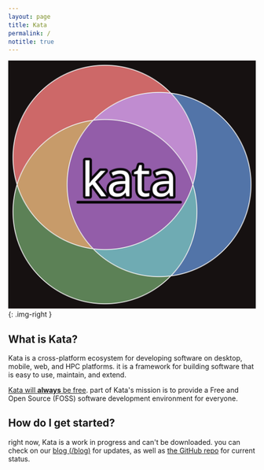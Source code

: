 ```yaml
---
layout: page
title: Kata
permalink: /
notitle: true
---
```


![Kata logo](/files/kata-logo.svg){: .img-right }

## What is Kata?

Kata is a cross-platform ecosystem for developing software on desktop, mobile, web, and HPC platforms. it is a framework for building software that is easy to use, maintain, and extend. 

[Kata will **always** be free](/kpl). part of Kata's mission is to provide a Free and Open Source (FOSS) software development environment for everyone.

## How do I get started?

right now, Kata is a work in progress and can't be downloaded. you can check on our [blog (/blog)](/blog) for updates, as well as [the GitHub repo](https://github.com/katatools/kata) for current status.

